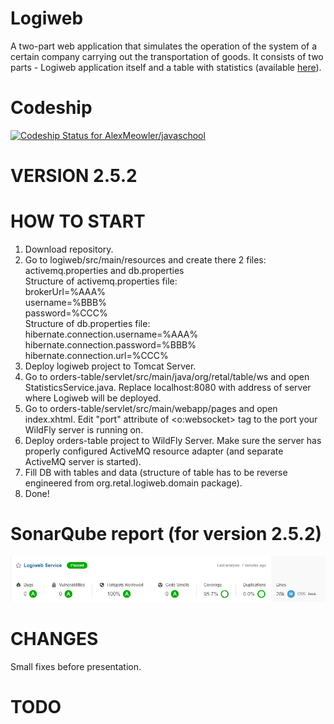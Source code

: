 # Logiweb
A two-part web application that simulates the operation of the system of a certain company carrying out the transportation of goods.
It consists of two parts - Logiweb application itself and a table with statistics (available [here](http://34.105.76.76/table/)).

# Codeship
[![Codeship Status for AlexMeowler/javaschool](https://app.codeship.com/projects/ae9cc548-5107-43bc-a4c0-60ee813c0211/status?branch=main)](https://app.codeship.com/projects/423888)

# VERSION 2.5.2

# HOW TO START

1. Download repository.
2. Go to logiweb/src/main/resources and create there 2 files: activemq.properties and db.properties  
Structure of activemq.properties file:  
brokerUrl=%AAA%  
username=%BBB%  
password=%CCC%  
Structure of db.properties file:  
hibernate.connection.username=%AAA%  
hibernate.connection.password=%BBB%  
hibernate.connection.url=%CCC%  
3. Deploy logiweb project to Tomcat Server.
4. Go to orders-table/servlet/src/main/java/org/retal/table/ws and open StatisticsService.java. Replace localhost:8080 with address of server where Logiweb will be deployed.
5. Go to orders-table/servlet/src/main/webapp/pages and open index.xhtml. Edit "port" attribute of <o:websocket> tag to the port your WildFly server is running on.
6. Deploy orders-table project to WildFly Server. Make sure the server has properly configured ActiveMQ resource adapter (and separate ActiveMQ server is started).
7. Fill DB with tables and data (structure of table has to be reverse engineered from org.retal.logiweb.domain package).
8. Done!

# SonarQube report (for version 2.5.2)
![SonarQube report](sonar.png?raw=true "SonarQube Report")

# CHANGES

Small fixes before presentation.

# TODO